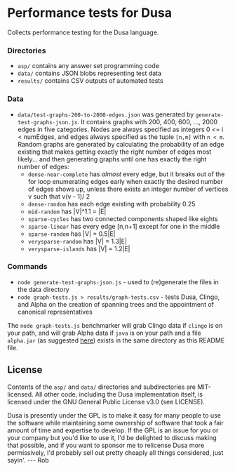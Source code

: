 # Performance tests for Dusa

Collects performance testing for the Dusa language.

### Directories

- `asp/` contains any answer set programming code
- `data/` contains JSON blobs representing test data
- `results/` contains CSV outputs of automated tests

### Data

- `data/test-graphs-200-to-2000-edges.json` was generated by `generate-test-graphs-json.js`. It contains graphs with 200, 400, 600, ..., 2000 edges in five categories. Nodes are always specified as integers 0 <= i < numEdges, and edges always specified as the tuple `[n,m]` with `n < m`. Random graphs are generated by calculating the probability of an edge existing that makes getting exactly the right number of edges most likely... and then generating graphs until one has exactly the right number of edges:
  - `dense-near-complete` has _almost_ every edge, but it breaks out of the for loop enumerating edges early when exactly the desired number of edges shows up, unless there exists an integer number of vertices v such that v(v - 1)/ 2
  - `dense-random` has each edge existing with probability 0.25
  - `mid-random` has |V|^1.1 = |E|
  - `sparse-cycles` has two connected components shaped like eights
  - `sparse-linear` has every edge [n,n+1] except for one in the middle
  - `sparse-random` has |V| = 0.5|E|
  - `verysparse-random` has |V| = 1.3|E|
  - `verysparse-islands` has |V| = 1.2|E|

### Commands

- `node generate-test-graphs-json.js` - used to (re)generate the files in the data directory
- `node graph-tests.js > results/graph-tests.csv` - tests Dusa, Clingo, and Alpha on the creation of spanning trees and the appointment of canonical representatives

The `node graph-tests.js` benchmarker will grab Clingo data if `clingo` is on your path, and will grab Alpha data if `java` is on your path and a file `alpha.jar` (as suggested [here](https://github.com/alpha-asp/Alpha?tab=readme-ov-file#getting-started)) exists in the same directory as this README file.

## License

Contents of the `asp/` and `data/` directories and subdirectories are
MIT-licensed. All other code, including the Dusa implementation itself, is
licensed under the GNU General Public License v3.0 (see LICENSE).

Dusa is presently under the GPL is to make it easy for many people to use
the software while maintaining some ownership of software that took a
fair amount of time and expertise to develop. If the GPL is an issue for you
or your company but you'd like to use it, I'd be delighted to discuss
making that possible, and if you want to sponsor me to relicense Dusa
more permissively, I'd probably sell out pretty cheaply all things
considered, just sayin'. --- Rob

